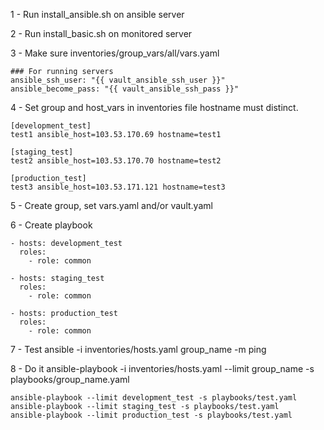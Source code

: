 1 - Run install_ansible.sh on ansible server

2 - Run install_basic.sh on monitored server

3 - Make sure inventories/group_vars/all/vars.yaml
```
### For running servers
ansible_ssh_user: "{{ vault_ansible_ssh_user }}"
ansible_become_pass: "{{ vault_ansible_ssh_pass }}"
```
4 - Set group and host_vars in inventories file
hostname must distinct.
```
[development_test]
test1 ansible_host=103.53.170.69 hostname=test1

[staging_test]
test2 ansible_host=103.53.170.70 hostname=test2

[production_test]
test3 ansible_host=103.53.171.121 hostname=test3
```

5 - Create group, set vars.yaml and/or vault.yaml

6 - Create playbook
```
- hosts: development_test
  roles:
    - role: common

- hosts: staging_test
  roles:
    - role: common

- hosts: production_test
  roles:
    - role: common
```

7 - Test
ansible -i inventories/hosts.yaml group_name -m ping

8 - Do it
ansible-playbook -i inventories/hosts.yaml --limit group_name -s playbooks/group_name.yaml

```
ansible-playbook --limit development_test -s playbooks/test.yaml
ansible-playbook --limit staging_test -s playbooks/test.yaml
ansible-playbook --limit production_test -s playbooks/test.yaml
```

